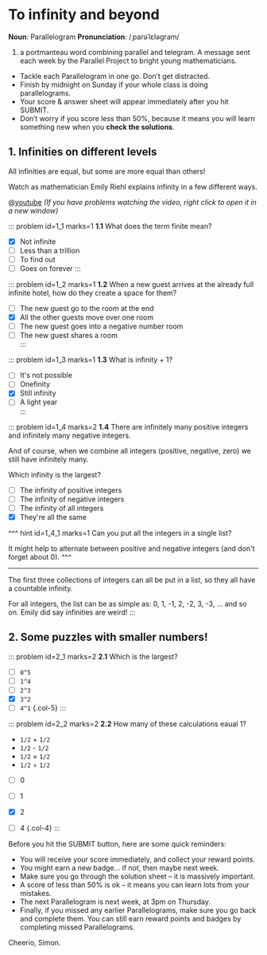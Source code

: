 # To infinity and beyond

<div class="dictionary">

__Noun__: Parallelogram
__Pronunciation__: /ˌparəˈlɛləɡram/

1. a portmanteau word combining parallel and telegram. A message sent each
week by the Parallel Project to bright young mathematicians.

</div>

*	Tackle each Parallelogram in one go. Don’t get distracted.
*	Finish by midnight on Sunday if your whole class is doing parallelograms.
*	Your score & answer sheet will appear immediately after you hit SUBMIT.
*	Don’t worry if you score less than 50%, because it means you will learn something new when you __check the solutions__.


## 1. Infinities on different levels

All infinities are equal, but some are more equal than others!  

Watch as mathematician Emily Riehl explains infinity in a few different ways.  

@[youtube](Vp570S6Plt8?&end=394&rel=0) _(If you have problems watching the video, right click to open it in a new window)_

::: problem id=1_1 marks=1
__1.1__ What does the term finite mean?  

* [x] Not infinite
* [ ] Less than a trillion
* [ ] To find out
* [ ] Goes on forever
:::

::: problem id=1_2 marks=1
__1.2__ When a new guest arrives at the already full infinite hotel, how do they create a space for them?

* [ ] The new guest go to the room at the end  
* [x] All the other guests move over one room  
* [ ] The new guest goes into a negative number room  
* [ ] The new guest shares a room  
:::

::: problem id=1_3 marks=1
__1.3__ What is infinity + 1?  

* [ ] It's not possible  
* [ ] Onefinity  
* [x] Still infinity  
* [ ] A light year  
:::

::: problem id=1_4 marks=2
__1.4__ There are infinitely many positive integers and infinitely many negative integers.  

And of course, when we combine all integers (positive, negative, zero) we still have infinitely many.  

Which infinity is the largest?  

* [ ] The infinity of positive integers  
* [ ] The infinity of negative integers  
* [ ] The infinity of all integers  
* [x] They're all the same  

^^^ hint id=1_4_1 marks=1
Can you put all the integers in a single list?  

It might help to alternate between positive and negative integers (and don't forget about 0).
^^^

---

The first three collections of integers can all be put in a list, so they all have a countable infinity.  

For all integers, the list can be as simple as: 0, 1, -1, 2, -2, 3, -3, ... and so on. Emily did say infinities are weird!
:::  


## 2. Some puzzles with smaller numbers!

::: problem id=2_1 marks=2
__2.1__ Which is the largest?  

* [ ] `0^5`
* [ ] `1^4`
* [ ] `2^3`
* [x] `3^2`
* [ ] `4^1`
{.col-5}
:::

::: problem id=2_2 marks=2
__2.2__ How many of these calculations eaual 1?

* `1/2` + `1/2`
* `1/2` - `1/2`
* `1/2` × `1/2`
* `1/2` ÷ `1/2`  
  

* [ ] 0
* [ ] 1
* [x] 2
* [ ] 4
{.col-4}
:::


Before you hit the SUBMIT button, here are some quick reminders:

*	You will receive your score immediately, and collect your reward points.
*	You might earn a new badge... if not, then maybe next week.
*	Make sure you go through the solution sheet – it is massively important.
*	A score of less than 50% is ok – it means you can learn lots from your mistakes.
*	The next Parallelogram is next week, at 3pm on Thursday.
*	Finally, if you missed any earlier Parallelograms, make sure you go back and complete them. You can still earn reward points and badges by completing missed Parallelograms.

Cheerio,
Simon.